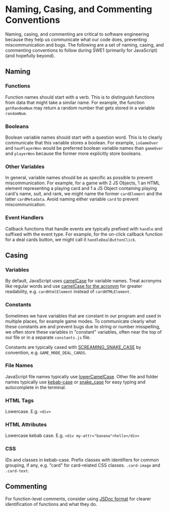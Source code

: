 # Naming, Casing, and Commenting Conventions

Naming, casing, and commenting are critical to software engineering because they help us communicate what our code does, preventing miscommunication and bugs. The following are a set of naming, casing, and commenting conventions to follow during SWE1 \(primarily for JavaScript\) \(and hopefully beyond\).

## Naming

### Functions

Function names should start with a verb. This is to distinguish functions from data that might take a similar name. For example, the function `getRandomNum` may return a random number that gets stored in a variable `randomNum`.

### Booleans

Boolean variable names should start with a question word. This is to clearly communicate that this variable stores a boolean. For example, `isGameOver` and `hasPlayerWon` would be preferred boolean variable names than `gameOver` and `playerWon` because the former more explicitly store booleans.

### Other Variables

In general, variable names should be as specific as possible to prevent miscommunication. For example, for a game with 2 JS Objects, 1 an HTML element representing a playing card and 1 a JS Object containing playing card's name, suit, and rank, we might name the former `cardElement` and the latter `cardMetadata`. Avoid naming either variable `card` to prevent miscommunication.

### Event Handlers

Callback functions that handle events are typically prefixed with `handle` and suffixed with the event type. For example, for the on-click callback function for a deal cards button, we might call it `handleDealButtonClick`.

## Casing

### Variables

By default, JavaScript uses [camelCase](https://en.wikipedia.org/wiki/Naming_convention_%28programming%29#Examples_of_multiple-word_identifier_formats) for variable names. Treat acronyms like regular words and use [camelCase for the acronym](https://stackoverflow.com/questions/15526107/acronyms-in-camelcase#:~:text=When%20using%20acronyms%2C%20use%20Pascal,in%20identifiers%20or%20parameter%20names) for greater readability, e.g. `cardHtmlElement` instead of `cardHTMLElement`.

### Constants

Sometimes we have variables that are constant in our program and used in multiple places, for example game modes. To communicate clearly what these constants are and prevent bugs due to string or number misspelling, we often store these variables in "constant" variables, often near the top of our file or in a separate `constants.js` file.

Constants are typically cased with [SCREAMING\_SNAKE\_CASE](https://en.wikipedia.org/wiki/Naming_convention_%28programming%29#Examples_of_multiple-word_identifier_formats) by convention, e.g. `GAME_MODE_DEAL_CARDS`.

### File Names

JavaScript file names typically use [lowerCamelCase](https://en.wikipedia.org/wiki/Naming_convention_%28programming%29#Examples_of_multiple-word_identifier_formats). Other file and folder names typically use [kebab-case](https://en.wikipedia.org/wiki/Naming_convention_%28programming%29#Examples_of_multiple-word_identifier_formats) or [snake\_case](https://en.wikipedia.org/wiki/Naming_convention_%28programming%29#Examples_of_multiple-word_identifier_formats) for easy typing and autocomplete in the terminal. 

### HTML Tags

Lowercase. E.g. `<div>`

### HTML Attributes

Lowercase kebab case. E.g. `<div my-attr="banana">hello</div>`

### CSS

IDs and classes in kebab-case. Prefix classes with identifiers for common grouping, if any, e.g. "card" for card-related CSS classes. `.card-image` and `.card-text`.

## Commenting

For function-level comments, consider using [JSDoc format](https://jsdoc.app/about-getting-started.html#adding-documentation-comments-to-your-code) for clearer identification of functions and what they do.

